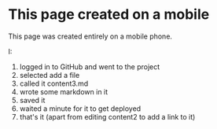 # This page created on a mobile

This page was created entirely on a mobile phone.

I:

1. logged in to GitHub and went to the project
9. selected add a file
9. called it content3.md
9. wrote some markdown in it
9. saved it
9. waited a minute for it to get deployed
9. that's it (apart from editing content2 to add a link to it)
